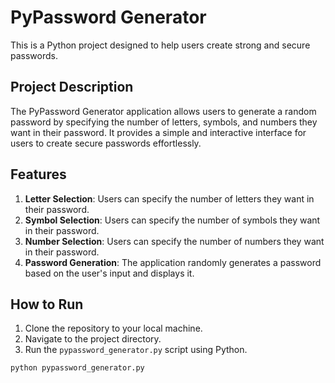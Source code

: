 # PyPassword Generator

This is a Python project designed to help users create strong and secure passwords.

## Project Description

The PyPassword Generator application allows users to generate a random password by specifying the number of letters, symbols, and numbers they want in their password. It provides a simple and interactive interface for users to create secure passwords effortlessly.

## Features

1. **Letter Selection**: Users can specify the number of letters they want in their password.
2. **Symbol Selection**: Users can specify the number of symbols they want in their password.
3. **Number Selection**: Users can specify the number of numbers they want in their password.
4. **Password Generation**: The application randomly generates a password based on the user's input and displays it.

## How to Run

1. Clone the repository to your local machine.
2. Navigate to the project directory.
3. Run the `pypassword_generator.py` script using Python.

```sh
python pypassword_generator.py
